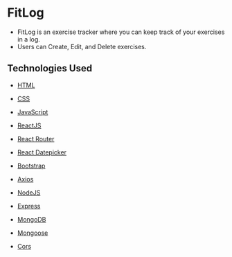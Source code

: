 # FitLog

- FitLog is an exercise tracker where you can keep track of your exercises in a log.
- Users can Create, Edit, and Delete exercises.

## Technologies Used

- [HTML](https://developer.mozilla.org/en-US/docs/Web/HTML)

- [CSS](https://developer.mozilla.org/en-US/docs/Web/CSS)

- [JavaScript](https://developer.mozilla.org/en-US/docs/Web/JavaScript)

- [ReactJS](https://reactjs.org/)

- [React Router](https://reactrouter.com/)

- [React Datepicker](https://www.npmjs.com/package/react-datepicker)

- [Bootstrap](https://www.npmjs.com/package/bootstrap)

- [Axios](https://www.npmjs.com/package/axios)

- [NodeJS](https://nodejs.org/en/)

- [Express](https://expressjs.com/)

- [MongoDB](https://www.mongodb.com/)

- [Mongoose](https://mongoosejs.com/)

- [Cors](https://www.npmjs.com/package/cors)
